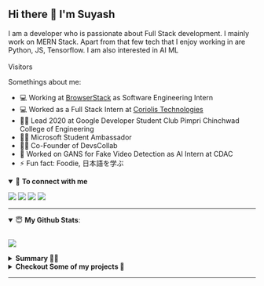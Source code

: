 ## Hi there 👋 I'm Suyash

I am a developer who is passionate about Full Stack development. I mainly work on MERN Stack. Apart from that few tech that I enjoy working in are Python, JS, Tensorflow. I am also interested in AI ML
<br/>
<br/>
Visitors <br/>
[<img src ="https://profile-counter.glitch.me/suyashsonawane/count.svg" title="">](https://suyashsonawane.github.io/)
<br/>

Somethings about me:

- 💻 Working at <a href="https://www.browserstack.com/">BrowserStack</a> as Software Engineering Intern
- 💻 Worked as a Full Stack Intern at <a href="https://www.coriolis.co.in/">Coriolis Technologies</a>
- 🦸‍♂️ Lead 2020 at Google Developer Student Club Pimpri Chinchwad College of Engineering
- 🦸‍♂️ Microsoft Student Ambassador
- 👨‍💻 Co-Founder of DevsCollab
- 🔭 Worked on GANS for Fake Video Detection as AI Intern at CDAC
- ⚡ Fun fact: Foodie, 日本語を学ぶ

<details open>
<summary>🤝 <b>To connect with me</b></summary>

<p>
 
[<img src ="https://img.shields.io/badge/portfolio-%23.svg?&style=for-the-badge&logo=&logoColor=white%22">](https://suyashsonawane.github.io/)
[<img src="https://img.shields.io/badge/twitter-%231DA1F2.svg?&style=for-the-badge&logo=twitter&logoColor=white" />](https://twitter.com/SuyashYSonawane) 
[<img src="https://img.shields.io/badge/medium-%2312100E.svg?&style=for-the-badge&logo=medium&logoColor=white" />](https://towardsdatascience.com/@suyashsonawane)
[<img src="https://img.shields.io/badge/linkedin-%230077B5.svg?&style=for-the-badge&logo=linkedin&logoColor=white" />](https://www.linkedin.com/in/suyash-sonawane-44661417b/)

</p>

</details>

---

<details open>
 <summary> 😇 <b>My Github Stats</b>: </summary>

<br>

<p align>
  <img src = "https://github-readme-stats.vercel.app/api?username=suyashsonawane&count_private=true">
  <!-- <img src = "https://github-readme-stats.vercel.app/api/top-langs/?username=suyashsonawane&hide=css,js,html&theme=tokyonight"> -->
</p>

</details>


<details>
 <summary><b>Summary 👨‍💻</b></summary>
<br>
    
![Metrics](https://metrics.lecoq.io/suyashsonawane?template=classic&activity=1&followup=1&languages=1&lines=1&people=1&activity.limit=5&activity.days=14&activity.filter=all&activity.visibility=all&activity.timestamps=false&languages.colors=github&languages.threshold=0%25&people.limit=28&people.size=28&people.types=followers%2C%20following&people.identicons=false&people.shuffle=false&config.timezone=Asia%2FCalcutta&config.twemoji=true)
    
</details>

<details> 
 <summary><b>Checkout Some of my projects 🤗</b></summary>

<br>
<a target="_blank" href="https://www.youtube.com/watch?v=kDGQDVmToVI">
<img src="https://img.youtube.com/vi/kDGQDVmToVI/0.jpg" alt="drawing" width="200" alt="AI Dancer with GANS"/>
</a>

<a target="_blank" href="https://www.youtube.com/watch?v=1P_GYSFTXnc">
<img src="https://img.youtube.com/vi/1P_GYSFTXnc/0.jpg" alt="drawing" width="200" alt="Driving AID"/>
</a>

<a target="_blank" href="https://www.youtube.com/watch?v=uECdm-_oA1I">
<img src="https://img.youtube.com/vi/uECdm-_oA1I/0.jpg" alt="drawing" width="200" alt="Driving AID"/>
</a>
<br>
</details>

---
